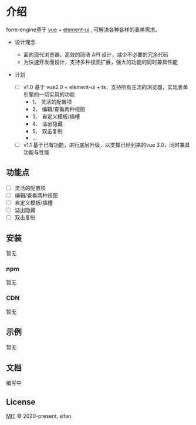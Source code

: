 <!--
 * @Date: 2020-09-21 00:12:28
 * @FilePath: \README.md
 * @LastEditors: sifan
 * @LastEditTime: 2020-09-21 00:44:21
 * @Description: init
-->
# 介绍
form-engine基于 [vue](https://www.npmjs.com/package/vue) + [element-ui](https://element.eleme.cn/#/zh-CN/component/installation) , 可解决各种各样的表单需求。

* 设计理念
  * 面向现代浏览器，高效的简洁 API 设计，减少不必要的冗余代码
  * 为快速开发而设计，支持多种视图扩展，强大的功能的同时兼具性能

* 计划
  * [ ] v1.0 基于 vue2.0 + element-ui + ts，支持所有主流的浏览器，实现表单引擎的一切实用的功能
    * 1、 灵活的配置项
    * 2、 编辑/查看两种视图
    * 3、 自定义模板/插槽
    * 4、 溢出隐藏
    * 5、 双击复制
    * ...
  * [ ] v1.1 基于已有功能，进行底层升级，以支撑已经到来的vue 3.0，同时兼具功能与性能

## 功能点

* [ ] 灵活的配置项
* [ ] 编辑/查看两种视图
* [ ] 自定义模板/插槽
* [ ] 溢出隐藏
* [ ] 双击复制

## 安装
暂无

### npm
暂无

### CDN
暂无

## 示例
暂无

## 文档
编写中

<!-- 
[💡 使用指南]()
[👉 查看演示]()
[👉 查看文档]()

## Donation

如果您觉得我们的开源软件对你有所帮助，请扫下方二维码打赏我们一杯咖啡。☕  

由于维护一个开源项目需要花费非常大的精力与时间，如果您正在使用该项目，您的捐赠会帮助该项目能持续发展下去  
[👉 该组件对我有帮助，我要捐赠💰]()
-->

## License

[MIT](LICENSE) © 2020-present, sifan
